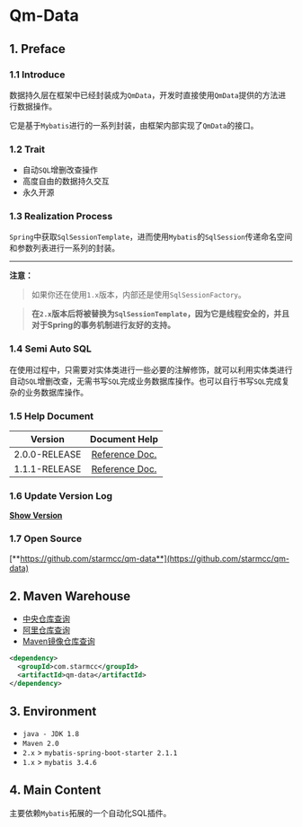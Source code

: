 # Qm-Data

## 1. Preface

### 1.1 Introduce


数据持久层在框架中已经封装成为`QmData`，开发时直接使用`QmData`提供的方法进行数据操作。

它是基于`Mybatis`进行的一系列封装，由框架内部实现了`QmData`的接口。

### 1.2 Trait

- 自动`SQL`增删改查操作
- 高度自由的数据持久交互
- 永久开源

### 1.3 Realization Process

`Spring`中获取`SqlSessionTemplate`，进而使用`Mybatis`的`SqlSession`传递命名空间和参数列表进行一系列的封装。

---

**注意：** 

> 如果你还在使用`1.x`版本，内部还是使用`SqlSessionFactory`。

> **在`2.x`版本后将被替换为`SqlSessionTemplate`，因为它是线程安全的，并且对于Spring的事务机制进行友好的支持。**


### 1.4 Semi Auto SQL

在使用过程中，只需要对实体类进行一些必要的注解修饰，就可以利用实体类进行自动`SQL`增删改查，无需书写`SQL`完成业务数据库操作。也可以自行书写`SQL`完成复杂的业务数据库操作。

### 1.5 Help Document

|    Version    |                Document Help                 |
| :-----------: | :------------------------------------------: |
| 2.0.0-RELEASE | [Reference Doc.](https://www.starmcc.com/qm-data/200/基础配置.html) |
| 1.1.1-RELEASE | [Reference Doc.](https://www.starmcc.com/qm-data/111/基础配置.html) |

### 1.6 Update Version Log

[**Show Version**](https://www.starmcc.com/qm-data/UpdateLog.html)

### 1.7 Open Source

[**https://github.com/starmcc/qm-data**](https://github.com/starmcc/qm-data)

## 2. Maven Warehouse

- [中央仓库查询](https://search.maven.org/)
- [阿里仓库查询](https://maven.aliyun.com/mvn/search)
- [Maven镜像仓库查询](https://mvnrepository.com/artifact/com.starmcc)

```xml
<dependency>
  <groupId>com.starmcc</groupId>
  <artifactId>qm-data</artifactId>
</dependency>
```

## 3. Environment

* `java - JDK 1.8` 
* `Maven 2.0` 
* `2.x` > `mybatis-spring-boot-starter 2.1.1` 
* `1.x` > `mybatis 3.4.6` 

## 4. Main Content

主要依赖`Mybatis`拓展的一个自动化SQL插件。